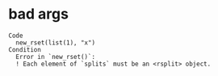 # bad args

    Code
      new_rset(list(1), "x")
    Condition
      Error in `new_rset()`:
      ! Each element of `splits` must be an <rsplit> object.

